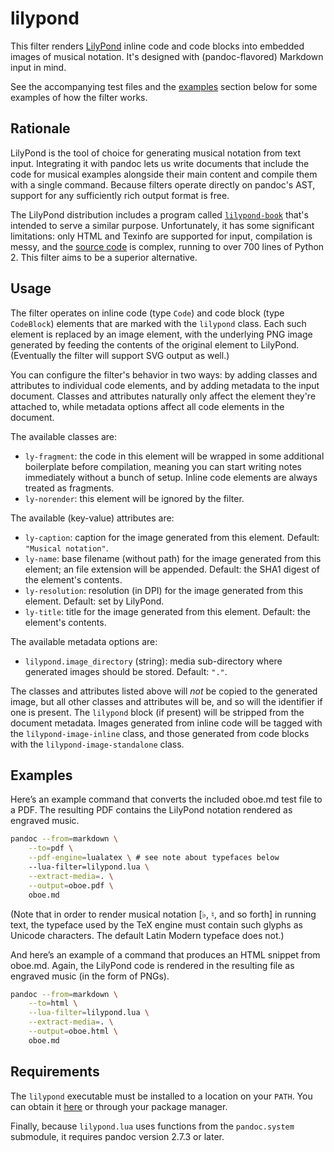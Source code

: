 # lilypond
This filter renders [LilyPond](http://lilypond.org) inline code and
code blocks into embedded images of musical notation. It's designed with
(pandoc-flavored) Markdown input in mind.

See the accompanying test files and the [examples](#Examples) section below
for some examples of how the filter works.

## Rationale
LilyPond is the tool of choice for generating musical notation from
text input.  Integrating it with pandoc lets us write documents that include the
code for musical examples alongside their main content and compile them with a
single command. Because filters operate directly on pandoc's AST, support for
any sufficiently rich output format is free.

The LilyPond distribution includes a program called
[`lilypond-book`](http://lilypond.org/doc/v2.19/Documentation/usage/lilypond_002dbook.en.html)
that's intended to serve a similar purpose. Unfortunately, it has some
significant limitations: only HTML and Texinfo are supported for input,
compilation is messy, and the [source
code](https://git.savannah.gnu.org/cgit/lilypond.git/tree/scripts/lilypond-book.py)
is complex, running to over 700 lines of Python 2. This filter aims to be a
superior alternative.

## Usage
The filter operates on inline code (type `Code`) and code block (type
`CodeBlock`) elements that are marked with the `lilypond` class. Each such
element is replaced by an image element, with the underlying PNG image generated
by feeding the contents of the original element to LilyPond. (Eventually the
filter will support SVG output as well.)

You can configure the filter's behavior in two ways: by adding classes and
attributes to individual code elements, and by adding metadata to the input
document. Classes and attributes naturally only affect the element they're
attached to, while metadata options affect all code elements in the document.

The available classes are:

* `ly-fragment`: the code in this element will be wrapped in some additional
  boilerplate before compilation, meaning you can start writing notes
  immediately without a bunch of setup. Inline code elements are always treated
  as fragments.
* `ly-norender`: this element will be ignored by the filter.

The available (key-value) attributes are:

* `ly-caption`: caption for the image generated from this element.  Default:
  `"Musical notation"`.
* `ly-name`: base filename (without path) for the image generated from this
  element; an file extension will be appended. Default: the SHA1 digest of the
  element's contents.
* `ly-resolution`: resolution (in DPI) for the image generated from this
  element. Default: set by LilyPond.
* `ly-title`: title for the image generated from this element. Default: the
  element's contents.

The available metadata options are:

* `lilypond.image_directory` (string): media sub-directory where
  generated images should be stored. Default: `"."`.

The classes and attributes listed above will *not* be copied to the generated
image, but all other classes and attributes will be, and so will the identifier
if one is present. The `lilypond` block (if present) will be stripped from the
document metadata. Images generated from inline code will be tagged with the
`lilypond-image-inline` class, and those generated from code blocks with the
`lilypond-image-standalone` class.

## Examples
Here’s an example command that converts the included oboe.md test file to a
PDF. The resulting PDF contains the LilyPond notation rendered as engraved
music.

```bash
pandoc --from=markdown \
	--to=pdf \
	--pdf-engine=lualatex \ # see note about typefaces below
	--lua-filter=lilypond.lua \
	--extract-media=. \
	--output=oboe.pdf \
	oboe.md
```

\(Note that in order to render musical notation \[♭, ♮, and so forth\] in
running text, the typeface used by the TeX engine must contain such glyphs
as Unicode characters. The default Latin Modern typeface does not.\)

And here’s an example of a command that produces an HTML snippet from
oboe.md. Again, the LilyPond code is rendered in the resulting file as
engraved music \(in the form of PNGs\).

```bash
pandoc --from=markdown \
	--to=html \
	--lua-filter=lilypond.lua \
	--extract-media=. \
	--output=oboe.html \
	oboe.md
```

## Requirements
The `lilypond` executable must be installed to a location on
your `PATH`. You can obtain it [here](http://lilypond.org/download.html) or
through your package manager.

Finally, because `lilypond.lua` uses functions from the `pandoc.system`
submodule, it requires pandoc version 2.7.3 or later.
